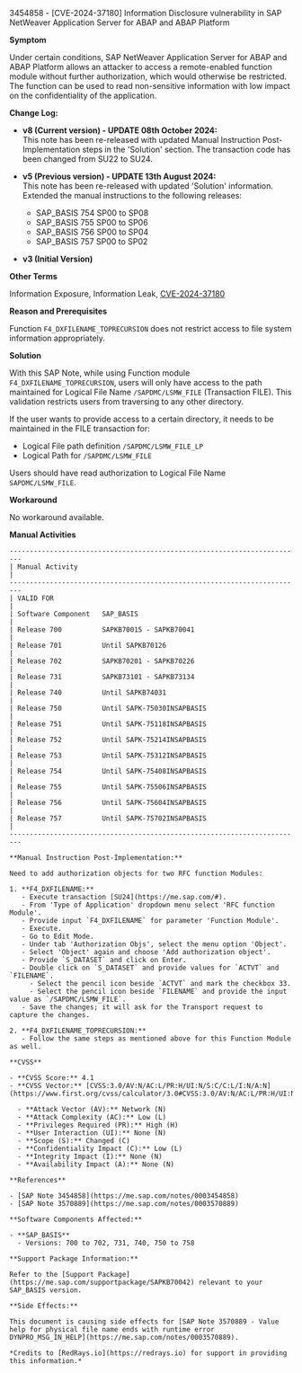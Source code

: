 3454858 - [CVE-2024-37180] Information Disclosure vulnerability in SAP NetWeaver Application Server for ABAP and ABAP Platform

**Symptom**

Under certain conditions, SAP NetWeaver Application Server for ABAP and ABAP Platform allows an attacker to access a remote-enabled function module without further authorization, which would otherwise be restricted. The function can be used to read non-sensitive information with low impact on the confidentiality of the application.

**Change Log:**

- **v8 (Current version) - UPDATE 08th October 2024:**  
  This note has been re-released with updated Manual Instruction Post-Implementation steps in the 'Solution' section. The transaction code has been changed from SU22 to SU24.
  
- **v5 (Previous version) - UPDATE 13th August 2024:**  
  This note has been re-released with updated 'Solution' information. Extended the manual instructions to the following releases:
  - SAP_BASIS 754 SP00 to SP08
  - SAP_BASIS 755 SP00 to SP06
  - SAP_BASIS 756 SP00 to SP04
  - SAP_BASIS 757 SP00 to SP02

- **v3 (Initial Version)**

**Other Terms**

Information Exposure, Information Leak, [CVE-2024-37180](https://www.cve.org/CVERecord?id=CVE-2024-37180)

**Reason and Prerequisites**

Function `F4_DXFILENAME_TOPRECURSION` does not restrict access to file system information appropriately.

**Solution**

With this SAP Note, while using Function module `F4_DXFILENAME_TOPRECURSION`, users will only have access to the path maintained for Logical File Name `/SAPDMC/LSMW_FILE` (Transaction FILE). This validation restricts users from traversing to any other directory.

If the user wants to provide access to a certain directory, it needs to be maintained in the FILE transaction for:
- Logical File path definition `/SAPDMC/LSMW_FILE_LP`
- Logical Path for `/SAPDMC/LSMW_FILE`

Users should have read authorization to Logical File Name `SAPDMC/LSMW_FILE`.

**Workaround**

No workaround available.

**Manual Activities**

```
-------------------------------------------------------------------------
| Manual Activity                                                       |
-------------------------------------------------------------------------
| VALID FOR                                                             |
| Software Component   SAP_BASIS                                        |
| Release 700          SAPKB70015 - SAPKB70041                         |
| Release 701          Until SAPKB70126                                 |
| Release 702          SAPKB70201 - SAPKB70226                         |
| Release 731          SAPKB73101 - SAPKB73134                         |
| Release 740          Until SAPKB74031                                 |
| Release 750          Until SAPK-75030INSAPBASIS                      |
| Release 751          Until SAPK-75118INSAPBASIS                      |
| Release 752          Until SAPK-75214INSAPBASIS                      |
| Release 753          Until SAPK-75312INSAPBASIS                      |
| Release 754          Until SAPK-75408INSAPBASIS                      |
| Release 755          Until SAPK-75506INSAPBASIS                      |
| Release 756          Until SAPK-75604INSAPBASIS                      |
| Release 757          Until SAPK-75702INSAPBASIS                      |
-------------------------------------------------------------------------
 
**Manual Instruction Post-Implementation:**

Need to add authorization objects for two RFC function Modules:

1. **F4_DXFILENAME:**
   - Execute transaction [SU24](https://me.sap.com/#).
   - From 'Type of Application' dropdown menu select 'RFC function Module'.
   - Provide input `F4_DXFILENAME` for parameter 'Function Module'.
   - Execute.
   - Go to Edit Mode.
   - Under tab 'Authorization Objs', select the menu option 'Object'.
   - Select 'Object' again and choose 'Add authorization object'.
   - Provide `S_DATASET` and click on Enter.
   - Double click on `S_DATASET` and provide values for `ACTVT` and `FILENAME`.
     - Select the pencil icon beside `ACTVT` and mark the checkbox 33.
     - Select the pencil icon beside `FILENAME` and provide the input value as `/SAPDMC/LSMW_FILE`.
   - Save the changes; it will ask for the Transport request to capture the changes.

2. **F4_DXFILENAME_TOPRECURSION:**
   - Follow the same steps as mentioned above for this Function Module as well.

**CVSS**

- **CVSS Score:** 4.1
- **CVSS Vector:** [CVSS:3.0/AV:N/AC:L/PR:H/UI:N/S:C/C:L/I:N/A:N](https://www.first.org/cvss/calculator/3.0#CVSS:3.0/AV:N/AC:L/PR:H/UI:N/S:C/C:L/I:N/A:N)

  - **Attack Vector (AV):** Network (N)
  - **Attack Complexity (AC):** Low (L)
  - **Privileges Required (PR):** High (H)
  - **User Interaction (UI):** None (N)
  - **Scope (S):** Changed (C)
  - **Confidentiality Impact (C):** Low (L)
  - **Integrity Impact (I):** None (N)
  - **Availability Impact (A):** None (N)

**References**

- [SAP Note 3454858](https://me.sap.com/notes/0003454858)
- [SAP Note 3570889](https://me.sap.com/notes/0003570889)

**Software Components Affected:**

- **SAP_BASIS**
  - Versions: 700 to 702, 731, 740, 750 to 758

**Support Package Information:**

Refer to the [Support Package](https://me.sap.com/supportpackage/SAPKB70042) relevant to your SAP_BASIS version.

**Side Effects:**

This document is causing side effects for [SAP Note 3570889 - Value help for physical file name ends with runtime error DYNPRO_MSG_IN_HELP](https://me.sap.com/notes/0003570889).

*Credits to [RedRays.io](https://redrays.io) for support in providing this information.*